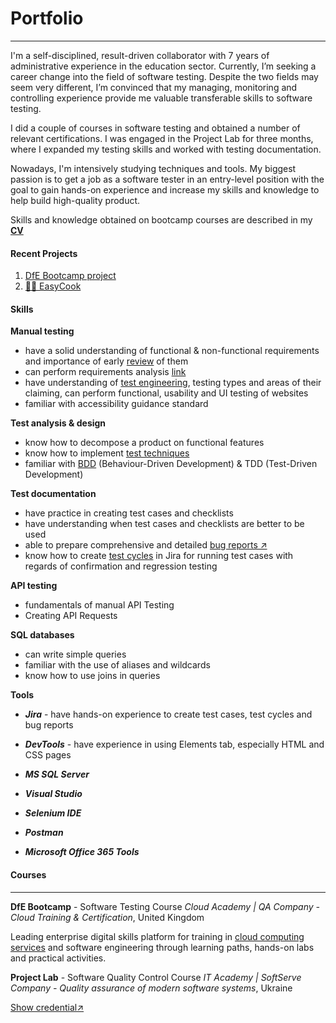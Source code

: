 # Portfolio

---

I'm a self-disciplined, result-driven collaborator with 7 years of administrative experience in the education sector. Currently, I’m seeking a career change into the field of software testing. Despite the two fields may seem very different, I’m convinced that my managing, monitoring and controlling experience provide me valuable transferable skills to software testing.

I did a couple of courses in software testing and obtained a number of relevant certifications. I was engaged in the Project Lab for three months, where I expanded my testing skills and worked with testing documentation.

Nowadays, I'm intensively studying techniques and tools. My biggest passion is to get a job as a software tester in an entry-level position with the goal to gain hands-on experience and increase my skills and knowledge to help build high-quality product.

Skills and knowledge obtained on bootcamp courses are described in my [**CV**](https://drive.google.com/file/d/1I4pH-Fs6lop66DXIb_vJj-9EHazW_YIj/view?usp=share_link/ "Click & Download my CV")

#### Recent Projects

1.  [DfE Bootcamp project](https://docs.google.com/spreadsheets/d/1LMDcVPEkYKCTwuwdmFAGZPJWL891dSTGJky0_l728H0/edit?usp=share_link/ "My software testing project")
2.  [👩‍🍳 EasyCook](https://s3.amazonaws.com/shecodesio-production/challenge_submissions/files/001/170/366/original/Project-1.html?1664130191/ "It's my HTML/CSS/JS project")

#### Skills

**Manual testing**

- have a solid understanding of functional & non-functional requirements and importance of early [review](https://1drv.ms/b/s!AhjrxK79Ii79gYQVJwV8jLc6S558FQ?e=d1JM2M/ "Cloud Academy Certificate of achievements") of them
- can perform requirements analysis [link](https://docs.google.com/spreadsheets/d/1sIlMqed_dFpSe7gZByIiWKUJuVg8blU4QxiYon73kT8/edit?usp=share_link)
- have understanding of [test engineering](https://1drv.ms/b/s!AhjrxK79Ii79gYQUMopG1KL9YhcZiA?e=Ytt6ia/ "Cloud Academy Certificate of Achievements"), testing types and areas of their claiming, can perform functional, usability and UI testing of websites
- familiar with accessibility guidance standard

**Test analysis & design**

- know how to decompose a product on functional features
- know how to implement [test techniques](https://1drv.ms/b/s!AhjrxK79Ii79gYQXAVWBMEdmoe_SzQ?e=EQFzjl/ "Cloud Academy Certificate of Achievements")
- familiar with [BDD](https://docs.google.com/spreadsheets/d/1rB_-rT2d6kLaNriyKKFdXI_L-uYAYKttQHtLgmwIqx0/edit?usp=share_link "My BDD scenarios") (Behaviour-Driven Development) & TDD (Test-Driven Development)

**Test documentation**

- have practice in creating test cases and checklists
- have understanding when test cases and checklists are better to be used
- able to prepare comprehensive and detailed [bug reports ↗️](https://docs.google.com/spreadsheets/d/1gYGhbL7xTAmtaO28Necft92F97wFsPNcnUPr9RNnUiA/edit?usp=share_link)
- know how to create [test cycles](https://1drv.ms/u/s!AhjrxK79Ii79gYQTcLdlOLkkYj2A4g?e=ODkpii/ "A screenshot from Jira") in Jira for running test cases with regards of confirmation and regression testing

**API testing**

- fundamentals of manual API Testing
- Creating API Requests

**SQL databases**

- can write simple queries
- familiar with the use of aliases and wildcards
- know how to use joins in queries

**Tools**

- **_Jira_** - have hands-on experience to create test cases, test cycles and bug reports

- **_DevTools_** - have experience in using Elements tab, especially HTML and CSS pages
- **_MS SQL Server_**
- **_Visual Studio_**
- **_Selenium IDE_**
- **_Postman_**
- **_Microsoft Office 365 Tools_**

#### Courses

---

**DfE Bootcamp** - Software Testing Course
_Cloud Academy | QA Company - Cloud Training & Certification_, United Kingdom

Leading enterprise digital skills platform for training in [cloud computing services](https://www.credly.com/org/microsoft-certification/badge/microsoft-certified-azure-fundamentals/ "Microsoft Certified: Azure Fundamentals") and software engineering through learning paths, hands-on labs and practical activities.

**Project Lab** - Software Quality Control Course
_IT Academy | SoftServe Company - Quality assurance of modern software systems_, Ukraine

[Show credential↗️](https://1drv.ms/b/s!AhjrxK79Ii79gYQY83zO9OuwcJYofA?e=XcGXhd)
